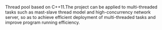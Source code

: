 Thread pool based on C++11.The project can be applied to multi-threaded tasks such as mast-slave thread model and high-concurrency network server, so as to achieve efficient deployment of multi-threaded tasks and improve program running efficiency.
